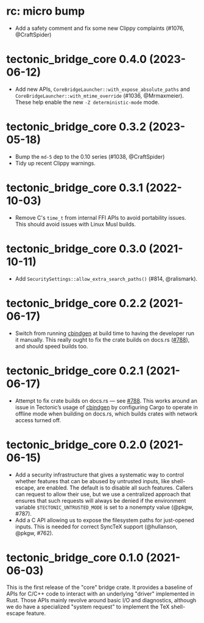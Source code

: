 # rc: micro bump

- Add a safety comment and fix some new Clippy complaints (#1076, @CraftSpider)


# tectonic_bridge_core 0.4.0 (2023-06-12)

- Add new APIs, `CoreBridgeLauncher::with_expose_absolute_paths` and
  `CoreBridgeLauncher::with_mtime_override` (#1036, @Mrmaxmeier). These help
  enable the new `-Z deterministic-mode` mode.


# tectonic_bridge_core 0.3.2 (2023-05-18)

- Bump the `md-5` dep to the 0.10 series (#1038, @CraftSpider)
- Tidy up recent Clippy warnings.


# tectonic_bridge_core 0.3.1 (2022-10-03)

- Remove C's `time_t` from internal FFI APIs to avoid portability issues. This
  should avoid issues with Linux Musl builds.


# tectonic_bridge_core 0.3.0 (2021-10-11)

- Add `SecuritySettings::allow_extra_search_paths()` (#814, @ralismark).


# tectonic_bridge_core 0.2.2 (2021-06-17)

- Switch from running [cbindgen] at build time to having the developer run it
  manually. This really ought to fix the crate builds on docs.rs ([#788]), and
  should speed builds too.

[cbindgen]: https://github.com/eqrion/cbindgen
[#788]: https://github.com/tectonic-typesetting/tectonic/issues/788


# tectonic_bridge_core 0.2.1 (2021-06-17)

- Attempt to fix crate builds on docs.rs — see [#788]. This works around an
  issue in Tectonic’s usage of [cbindgen] by configuring Cargo to operate in
  offline mode when building on docs.rs, which builds crates with network access
  turned off.

[#788]: https://github.com/tectonic-typesetting/tectonic/issues/788
[cbindgen]: https://github.com/eqrion/cbindgen


# tectonic_bridge_core 0.2.0 (2021-06-15)

- Add a security infrastructure that gives a systematic way to control whether
  features that can be abused by untrusted inputs, like shell-escape, are
  enabled. The default is to disable all such features. Callers can request to
  allow their use, but we use a centralized approach that ensures that such
  requests will always be denied if the environment variable
  `$TECTONIC_UNTRUSTED_MODE` is set to a nonempty value (@pkgw, #787).
- Add a C API allowing us to expose the filesystem paths for just-opened
  inputs. This is needed for correct SyncTeX support (@hullanson, @pkgw, #762).


# tectonic_bridge_core 0.1.0 (2021-06-03)

This is the first release of the "core" bridge crate. It provides a baseline of
APIs for C/C++ code to interact with an underlying "driver" implemented in Rust.
Those APIs mainly revolve around basic I/O and diagnostics, although we do have
a specialized "system request" to implement the TeX shell-escape feature.
